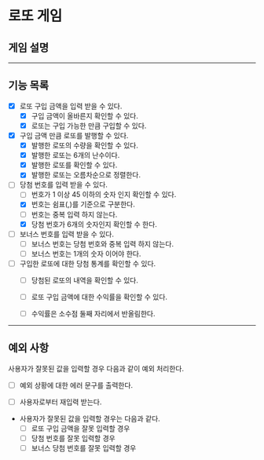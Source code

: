 # 로또 게임

## 게임 설명

---
## 기능 목록
- [x] 로또 구입 금액을 입력 받을 수 있다.
  - [x] 구입 금액이 올바른지 확인할 수 있다.
  - [x] 로또는 구입 가능한 만큼 구입할 수 있다.
- [x] 구입 금액 만큼 로또를 발행할 수 있다.
  - [x] 발행한 로또의 수량을 확인할 수 있다.
  - [x] 발행한 로또는 6개의 난수이다.
  - [x] 발행한 로또를 확인할 수 있다.
  - [x] 발행한 로또는 오름차순으로 정렬한다.
- [ ] 당첨 번호를 입력 받을 수 있다.
  - [ ] 번호가 1 이상 45 이하의 숫자 인지 확인할 수 있다.
  - [x] 번호는 쉼표(,)를 기준으로 구분한다.
  - [ ] 번호는 중복 입력 하지 않는다.
  - [x] 당첨 번호가 6개의 숫자인지 확인할 수 한다.
- [ ] 보너스 번호를 입력 받을 수 있다.
  - [ ] 보너스 번호는 당첨 번호와 중복 입력 하지 않는다.
  - [ ] 보너스 번호는 1개의 숫자 이어야 한다.
- [ ] 구입한 로또에 대한 당첨 통계를 확인할 수 있다.
  - [ ] 당첨된 로또의 내역을 확인할 수 있다.
  - [ ] 로또 구입 금액에 대한 수익률을 확인할 수 있다.
  - [ ] 수익률은 소수점 둘째 자리에서 반올림한다.


---

## 예외 사항
사용자가 잘못된 값을 입력할 경우 다음과 같이 예외 처리한다.
- [ ] 예외 상황에 대한 에러 문구를 출력한다.
- [ ] 사용자로부터 재입력 받는다.


- 사용자가 잘못된 값을 입력할 경우는 다음과 같다.
  - [ ] 로또 구입 금액을 잘못 입력할 경우
  - [ ] 당첨 번호를 잘못 입력할 경우
  - [ ] 보너스 당첨 번호를 잘못 입력할 경우